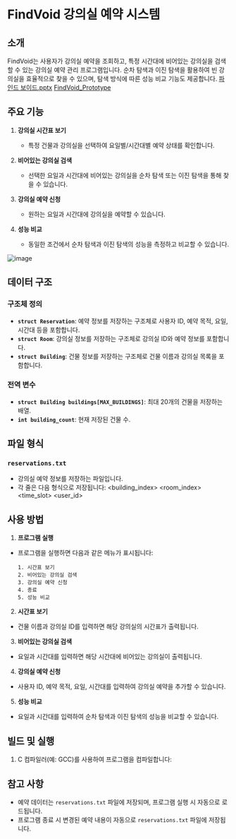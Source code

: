 
# FindVoid 강의실 예약 시스템

## 소개
FindVoid는 사용자가 강의실 예약을 조회하고, 특정 시간대에 비어있는 강의실을 검색할 수 있는 강의실 예약 관리 프로그램입니다. 순차 탐색과 이진 탐색을 활용하여 빈 강의실을 효율적으로 찾을 수 있으며, 탐색 방식에 따른 성능 비교 기능도 제공합니다.
[파인드 보이드.pptx](https://github.com/user-attachments/files/18395362/default.pptx)
[FindVoid_Prototype](https://hwanji2.github.io/FindVoid_JS_prototype/)


## 주요 기능
1. **강의실 시간표 보기**
   - 특정 건물과 강의실을 선택하여 요일별/시간대별 예약 상태를 확인합니다.
   
2. **비어있는 강의실 검색**
   - 선택한 요일과 시간대에 비어있는 강의실을 순차 탐색 또는 이진 탐색을 통해 찾을 수 있습니다.
   
3. **강의실 예약 신청**
   - 원하는 요일과 시간대에 강의실을 예약할 수 있습니다.
   
4. **성능 비교**
   - 동일한 조건에서 순차 탐색과 이진 탐색의 성능을 측정하고 비교할 수 있습니다.
  
![image](https://github.com/user-attachments/assets/224ee0bb-383c-4dd8-a79b-f5822fbcf9db)

## 데이터 구조
### 구조체 정의
- **`struct Reservation`**: 예약 정보를 저장하는 구조체로 사용자 ID, 예약 목적, 요일, 시간대 등을 포함합니다.
- **`struct Room`**: 강의실 정보를 저장하는 구조체로 강의실 ID와 예약 정보를 포함합니다.
- **`struct Building`**: 건물 정보를 저장하는 구조체로 건물 이름과 강의실 목록을 포함합니다.

### 전역 변수
- **`struct Building buildings[MAX_BUILDINGS]`**: 최대 20개의 건물을 저장하는 배열.
- **`int building_count`**: 현재 저장된 건물 수.

## 파일 형식
### `reservations.txt`
- 강의실 예약 정보를 저장하는 파일입니다.
- 각 줄은 다음 형식으로 저장됩니다:
<building_index> <room_index> <day> <time_slot> <user_id> <purpose>


## 사용 방법
1. **프로그램 실행**
 - 프로그램을 실행하면 다음과 같은 메뉴가 표시됩니다:
   ```
   1. 시간표 보기
   2. 비어있는 강의실 검색
   3. 강의실 예약 신청
   4. 종료
   5. 성능 비교
   ```
2. **시간표 보기**
 - 건물 이름과 강의실 ID를 입력하면 해당 강의실의 시간표가 출력됩니다.
 
3. **비어있는 강의실 검색**
 - 요일과 시간대를 입력하면 해당 시간대에 비어있는 강의실이 출력됩니다.
 
4. **강의실 예약 신청**
 - 사용자 ID, 예약 목적, 요일, 시간대를 입력하여 강의실 예약을 추가할 수 있습니다.
 
5. **성능 비교**
 - 요일과 시간대를 입력하여 순차 탐색과 이진 탐색의 성능을 비교할 수 있습니다.

## 빌드 및 실행
1. C 컴파일러(예: GCC)를 사용하여 프로그램을 컴파일합니다:

## 참고 사항
- 예약 데이터는 `reservations.txt` 파일에 저장되며, 프로그램 실행 시 자동으로 로드됩니다.
- 프로그램 종료 시 변경된 예약 내용이 자동으로 `reservations.txt` 파일에 저장됩니다.
